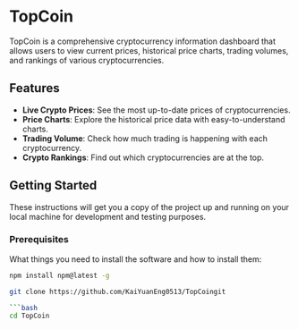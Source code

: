 # TopCoin

TopCoin is a comprehensive cryptocurrency information dashboard that allows users to view current prices, historical price charts, trading volumes, and rankings of various cryptocurrencies.

## Features

- **Live Crypto Prices**: See the most up-to-date prices of cryptocurrencies.
- **Price Charts**: Explore the historical price data with easy-to-understand charts.
- **Trading Volume**: Check how much trading is happening with each cryptocurrency.
- **Crypto Rankings**: Find out which cryptocurrencies are at the top.

## Getting Started

These instructions will get you a copy of the project up and running on your local machine for development and testing purposes.

### Prerequisites

What things you need to install the software and how to install them:

```bash
npm install npm@latest -g

git clone https://github.com/KaiYuanEng0513/TopCoingit

```bash
cd TopCoin
